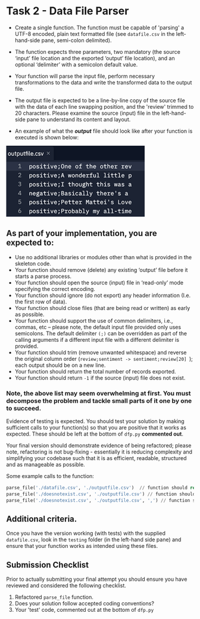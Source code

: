 # Task 2 - Data File Parser

* Create a single function. The function must be capable of 'parsing' a UTF-8 encoded, plain text
formatted file (see ```datafile.csv``` in the left-hand-side pane, semi-colon delimited).

* The function expects three parameters, two mandatory (the source ‘input’ file location and the
exported ‘output’ file location), and an optional ‘delimiter’ with a semicolon default value.

* Your function will parse the input file, perform necessary transformations to the data and write the
transformed data to the output file.
* The output file is expected to be a line-by-line copy of the source file with the data of each line
swapping position, and the 'review' trimmed to 20 characters.
Please examine the source (input) file in the left-hand-side pane to understand its content and layout.
* An example of what the ***output*** file  should look like after your function is executed is shown below:

![Output File Image](images/outputfile.png)


## As part of your implementation, you are expected to:

* Use no additional libraries or modules other than what is provided in the skeleton code.
* Your function should remove (delete) any existing ‘output’ file before it starts a parse process.
* Your function should open the source (input) file in ‘read-only’ mode specifying the correct encoding.
* Your function should ignore (do not export) any header information (I.e. the first row of data).
* Your function should close files (that are being read or written) as early as possible.
* Your function should support the use of common delimiters, i.e., commas, etc – please note, the default input file
provided only uses semicolons. The default delimiter ```(;)``` can be overridden as part of the
calling arguments if a different input file with a different delimiter is provided.
* Your function should trim (remove unwanted whitespace) and reverse the original column order (```review;sentiment ->
 sentiment;review[20] ```); each output should be on a new line.
* Your function should return the total number of records exported.
* Your function should return ```-1``` if the source (input) file does not exist.

### Note, the above list may seem overwhelming at first. You must decompose the problem and tackle small parts of it one by one to succeed.

Evidence of testing is expected. You should test your solution by making sufficient calls to your function(s) so that you are positive that it works as expected. These should be left at the bottom of ```dfp.py``` **commented out**. 

Your final version should demonstrate evidence of being refactored; please note, refactoring is not bug-fixing - essentially it is reducing complexity and simplifying your codebase such that it is as efficient, readable, structured and as manageable as possible.

Some example calls to the function:

```python
parse_file('./datafile.csv', './outputfile.csv')  // function should return the value: 50
parse_file('./doesnotexist.csv', './outputfile.csv') // function should return the value: -1
parse_file('./doesnotexist.csv', './outputfile.csv', ',') // function should return the value: -1
```


## Additional criteria.

Once you have the version working (with tests) with the supplied ```datafile.csv```, look in the ```testing``` folder (in the left-hand side pane) and ensure that your function works as intended using these files. 


## Submission Checklist

Prior to actually submitting your final attempt you should ensure you have reviewed and considered the following checklist.


  1. Refactored ```parse_file``` function.
  2. Does your solution follow accepted coding conventions?
  3. Your 'test' code, commented out at the bottom of ```dfp.py```
